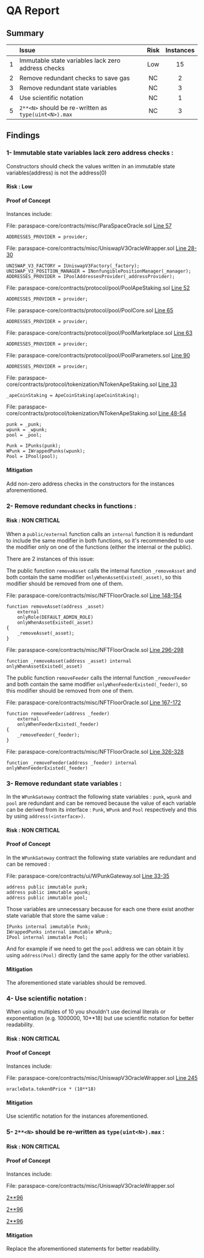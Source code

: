# QA Report

## Summary

|               | Issue         | Risk     | Instances     |
| :-------------: |:-------------|:-------------:|:-------------:|
| 1      | Immutable state variables lack zero address checks | Low | 15 |
| 2      | Remove redundant checks to save gas |NC | 2 |
| 3      | Remove redundant state variables | NC | 3 |
| 4      | Use scientific notation | NC | 1 |
| 5      | `2**<N>` should be re-written as `type(uint<N>).max`  | NC | 3 |


## Findings

### 1- Immutable state variables lack zero address checks  :

Constructors should check the values written in an immutable state variables(address) is not the address(0)

#### Risk : Low

#### Proof of Concept
Instances include:

File: paraspace-core/contracts/misc/ParaSpaceOracle.sol [Line 57](https://github.com/code-423n4/2022-11-paraspace/blob/main/paraspace-core/contracts/misc/ParaSpaceOracle.sol#L57)
```
ADDRESSES_PROVIDER = provider;
```

File: paraspace-core/contracts/misc/UniswapV3OracleWrapper.sol [Line 28-30](https://github.com/code-423n4/2022-11-paraspace/blob/main/paraspace-core/contracts/misc/UniswapV3OracleWrapper.sol#L28-L30)
```
UNISWAP_V3_FACTORY = IUniswapV3Factory(_factory);
UNISWAP_V3_POSITION_MANAGER = INonfungiblePositionManager(_manager);
ADDRESSES_PROVIDER = IPoolAddressesProvider(_addressProvider);
```

File: paraspace-core/contracts/protocol/pool/PoolApeStaking.sol [Line 52](https://github.com/code-423n4/2022-11-paraspace/blob/main/paraspace-core/contracts/protocol/pool/PoolApeStaking.sol#L52)
```
ADDRESSES_PROVIDER = provider;
```

File: paraspace-core/contracts/protocol/pool/PoolCore.sol [Line 65](https://github.com/code-423n4/2022-11-paraspace/blob/main/paraspace-core/contracts/protocol/pool/PoolCore.sol#L65)
```
ADDRESSES_PROVIDER = provider;
```

File: paraspace-core/contracts/protocol/pool/PoolMarketplace.sol [Line 63](https://github.com/code-423n4/2022-11-paraspace/blob/main/paraspace-core/contracts/protocol/pool/PoolMarketplace.sol#L63)
```
ADDRESSES_PROVIDER = provider;
```

File: paraspace-core/contracts/protocol/pool/PoolParameters.sol [Line 90](https://github.com/code-423n4/2022-11-paraspace/blob/main/paraspace-core/contracts/protocol/pool/PoolParameters.sol#L90)
```
ADDRESSES_PROVIDER = provider;
```

File: paraspace-core/contracts/protocol/tokenization/NTokenApeStaking.sol [Line 33](https://github.com/code-423n4/2022-11-paraspace/blob/main/paraspace-core/contracts/protocol/tokenization/NTokenApeStaking.sol#L33)
```
_apeCoinStaking = ApeCoinStaking(apeCoinStaking);
```

File: paraspace-core/contracts/protocol/tokenization/NTokenApeStaking.sol [Line 48-54](https://github.com/code-423n4/2022-11-paraspace/blob/main/paraspace-core/contracts/ui/WPunkGateway.sol#L48-L54)
```
punk = _punk;
wpunk = _wpunk;
pool = _pool;

Punk = IPunks(punk);
WPunk = IWrappedPunks(wpunk);
Pool = IPool(pool);
```

#### Mitigation
Add non-zero address checks in the constructors for the instances aforementioned.

### 2- Remove redundant checks in functions :

#### Risk : NON CRITICAL

When a `public/external` function calls an `internal` function it is redundant to include the same modifier in both functions, so it's recommended to use the modifier only on one of the functions (either the internal or the public).

There are 2 instances of this issue:

The public function `removeAsset` calls the internal function `_removeAsset` and both contain the same modifier `onlyWhenAssetExisted(_asset)`, so this modifier should be removed from one of them.

File: paraspace-core/contracts/misc/NFTFloorOracle.sol [Line 148-154](https://github.com/code-423n4/2022-11-paraspace/blob/main/paraspace-core/contracts/misc/NFTFloorOracle.sol#L148-L154)
```
function removeAsset(address _asset)
    external
    onlyRole(DEFAULT_ADMIN_ROLE)
    onlyWhenAssetExisted(_asset)
{
    _removeAsset(_asset);
}
```

File: paraspace-core/contracts/misc/NFTFloorOracle.sol [Line 296-298](https://github.com/code-423n4/2022-11-paraspace/blob/main/paraspace-core/contracts/misc/NFTFloorOracle.sol#L296-L298)
```
function _removeAsset(address _asset) internal onlyWhenAssetExisted(_asset)
```

The public function `removeFeeder` calls the internal function `_removeFeeder` and both contain the same modifier `onlyWhenFeederExisted(_feeder)`, so this modifier should be removed from one of them.

File: paraspace-core/contracts/misc/NFTFloorOracle.sol [Line 167-172](https://github.com/code-423n4/2022-11-paraspace/blob/main/paraspace-core/contracts/misc/NFTFloorOracle.sol#L167-L172)
```
function removeFeeder(address _feeder)
    external
    onlyWhenFeederExisted(_feeder)
{
    _removeFeeder(_feeder);
}
```

File: paraspace-core/contracts/misc/NFTFloorOracle.sol [Line 326-328](https://github.com/code-423n4/2022-11-paraspace/blob/main/paraspace-core/contracts/misc/NFTFloorOracle.sol#L326-L328)
```
function _removeFeeder(address _feeder) internal onlyWhenFeederExisted(_feeder)
```

### 3- Remove redundant state variables :

In the `WPunkGateway` contract the following state variables : `punk`, `wpunk` and `pool` are redundant and can be removed because the value of each variable can be derived from its interface : `Punk`, `WPunk` and `Pool` respectively and this by using `address(<interface>)`.

#### Risk : NON CRITICAL

#### Proof of Concept

In the `WPunkGateway` contract the following state variables are redundant and can be removed :

File: paraspace-core/contracts/ui/WPunkGateway.sol [Line 33-35](https://github.com/code-423n4/2022-11-paraspace/blob/main/paraspace-core/contracts/ui/WPunkGateway.sol#L33-L35)
```
address public immutable punk;
address public immutable wpunk;
address public immutable pool;
```

Those variables are unnecessary because for each one there exist another state variable that store the same value : 

```
IPunks internal immutable Punk;
IWrappedPunks internal immutable WPunk;
IPool internal immutable Pool;
```

And for example if we need to get the `pool` address we can obtain it by using `address(Pool)` directly (and the same apply for the other variables).

#### Mitigation

The aforementioned state variables should be removed.

### 4- Use scientific notation :

When using multiples of 10 you shouldn't use decimal literals or exponentiation (e.g. 1000000, 10**18) but use scientific notation for better readability.

#### Risk : NON CRITICAL

#### Proof of Concept
Instances include:

File: paraspace-core/contracts/misc/UniswapV3OracleWrapper.sol [Line 245](https://github.com/code-423n4/2022-11-paraspace/blob/main/paraspace-core/contracts/misc/UniswapV3OracleWrapper.sol#L245)

```
oracleData.token0Price * (10**18)
```

#### Mitigation

Use scientific notation for the instances aforementioned.

### 5- `2**<N>` should be re-written as `type(uint<N>).max` :

#### Risk : NON CRITICAL

#### Proof of Concept
Instances include:

File: paraspace-core/contracts/misc/UniswapV3OracleWrapper.sol

[2**96](https://github.com/code-423n4/2022-11-paraspace/blob/main/paraspace-core/contracts/misc/UniswapV3OracleWrapper.sol#L247)

[2**96](https://github.com/code-423n4/2022-11-paraspace/blob/main/paraspace-core/contracts/misc/UniswapV3OracleWrapper.sol#L259)

[2**96](https://github.com/code-423n4/2022-11-paraspace/blob/main/paraspace-core/contracts/misc/UniswapV3OracleWrapper.sol#L271)

#### Mitigation
Replace the aforementioned statements for better readability.